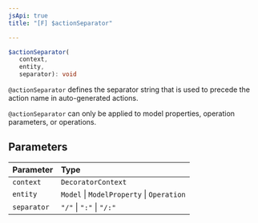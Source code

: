 ```yaml
---
jsApi: true
title: "[F] $actionSeparator"

---
```

```ts
$actionSeparator(
   context, 
   entity, 
   separator): void
```

`@actionSeparator` defines the separator string that is used to precede the action name
 in auto-generated actions.

`@actionSeparator` can only be applied to model properties, operation parameters, or operations.

## Parameters

| Parameter | Type |
| :------ | :------ |
| `context` | `DecoratorContext` |
| `entity` | `Model` \| `ModelProperty` \| `Operation` |
| `separator` | `"/"` \| `":"` \| `"/:"` |
